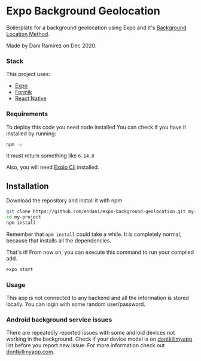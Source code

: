 # Expo Background Geolocation
Boilerplate for a background geolocation using Expo and it's [Background Location Method](https://docs.expo.io/versions/v39.0.0/sdk/location/#background-location-methods).

Made by Dani Ramírez on Dec 2020. 

### Stack

This project uses:
- [Expo](https://expo.io/) 
- [Formik](https://formik.org/)
- [React Native](https://reactnative.dev/) 

### Requirements
To deploy this code you need node installed 
You can check if you have it installed by running: 
```bash
npm -v
```
It must return something like `6.14.8`

Also, you will need [Explo Cli](https://docs.expo.io/) installed.

## Installation
Download the repository and install it with npm 
```bash
git clone https://github.com/endani/expo-background-geolocation.git my-project
cd my-project
npm install
```

Remember that `npm install` could take a while. It is completely normal, because that installs all the dependencies.

That's it! From now on, you can execute this command to run your compiled add.

```bash
expo start
```

### Usage
This app is not connected to any backend and all the information is stored locally.
You can login with some random user/password.

### Android background service issues
There are repeatedly reported issues with some android devices not working in the background. Check if your device model is on [dontkillmyapp](https://dontkillmyapp.com/) list before you report new issue. For more information check out [dontkillmyapp.com](https://dontkillmyapp.com/problem).
